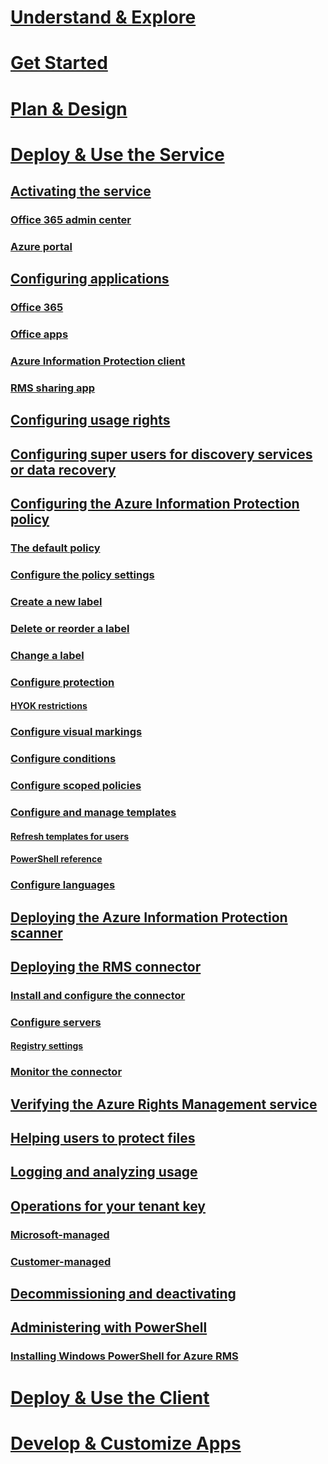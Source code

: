 # [Understand & Explore](/information-protection/understand-explore/what-is-information-protection)
# [Get Started](/information-protection/get-started/requirements-azure-rms)
# [Plan & Design](/information-protection/plan-design/deployment-roadmap)
# [Deploy & Use the Service](activate-service.md)
## [Activating the service](activate-service.md)
### [Office 365 admin center](activate-office365.md)
### [Azure portal](activate-azure.md)
## [Configuring applications](configure-applications.md)
### [Office 365](configure-office365.md)
### [Office apps](configure-office-apps.md)
### [Azure Information Protection client](configure-client.md)
### [RMS sharing app](configure-sharing-app.md)
## [Configuring usage rights](configure-usage-rights.md)
## [Configuring super users for discovery services or data recovery](configure-super-users.md)
## [Configuring the Azure Information Protection policy](configure-policy.md)
### [The default policy](configure-policy-default.md)
### [Configure the policy settings](configure-policy-settings.md)
### [Create a new label](configure-policy-new-label.md)
### [Delete or reorder a label](configure-policy-delete-reorder.md)
### [Change a label](configure-policy-change-label.md)
### [Configure protection](configure-policy-protection.md)
#### [HYOK restrictions](configure-adrms-restrictions.md)
### [Configure visual markings](configure-policy-markings.md)
### [Configure conditions](configure-policy-classification.md)
### [Configure scoped policies](configure-policy-scope.md)
### [Configure and manage templates](configure-policy-templates.md)
#### [Refresh templates for users](refresh-templates.md)
#### [PowerShell reference](configure-templates-with-powershell.md)
### [Configure languages](configure-policy-languages.md)
## [Deploying the Azure Information Protection scanner](deploy-aip-scanner.md)
## [Deploying the RMS connector](deploy-rms-connector.md)
### [Install and configure the connector](install-configure-rms-connector.md)
### [Configure servers](configure-servers-rms-connector.md)
#### [Registry settings](rms-connector-registry-settings.md)
### [Monitor the connector](monitor-rms-connector.md)
## [Verifying the Azure Rights Management service](verify.md)
## [Helping users to protect files](help-users.md)
## [Logging and analyzing usage](log-analyze-usage.md)
## [Operations for your tenant key](operations-tenant-key.md)
### [Microsoft-managed](operations-microsoft-managed-tenant-key.md)
### [Customer-managed](operations-customer-managed-tenant-key.md)
## [Decommissioning and deactivating](decommission-deactivate.md)
## [Administering with PowerShell](administer-powershell.md)
### [Installing Windows PowerShell for Azure RMS](install-powershell.md)
# [Deploy & Use the Client](/information-protection/rms-client/use-client)
# [Develop & Customize Apps](/information-protection/develop/developers-guide)

